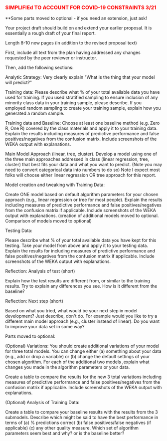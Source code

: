<h3 style='color:red;'> SIMPLIFIEd TO ACCOUNT FOR COVID-19 CONSTRAINTS 3/21</h3>

**Some parts moved to optional - if you need an extension, just ask!

Your project draft should build on and extend your earlier proposal.  It is essentially a rough draft of your final report.

Length 8-10 new pages (in addition to the revised proposal text)

First, include all text from the plan having addressed any changes requested by the peer reviewer or instructor.

Then, add the following sections:

Analytic Strategy: Very clearly explain "What is the thing that your model will predict?"

Training data:  Please describe what % of your total available data you have used for training.  If you used stratified sampling to ensure inclusion of any minority class data in your training sample, please describe. If you employed random sampling to create your training sample, explain how you generated a random sample.

Training data and Baseline:  Choose at least one baseline method (e.g. Zero R, One R) covered by the class materials and apply it to your training data.   Explain the results including measures of predictive performance and false positives/negatives from the confusion matrix.  Include screenshots of the WEKA output with explanations.

Main Model Approach (linear, tree, cluster).  Develop a model using one of the three main approaches addressed in class (linear regression, tree, cluster) that best fits your data and what you want to predict.  (Note you may need to convert categorical data into numbers to do so)  Note I expect most folks will choose either linear regression OR tree approach for this report.

Model creation and tweaking with Training Data:  

Create ONE model based on default algorithm parameters  for your chosen approach (e.g., linear regression or tree for most people). Explain the results including measures of predictive performance and false positives/negatives from the confusion matrix if applicable.  Include screenshots of the WEKA output with explanations.  (creation of additional models moved to optional.  Comparison of models moved to optional)

Testing Data:

Please describe what % of your total available data you have kept for this testing.  Take your model from above and apply it to your testing data.  Explain the results for including measures of predictive performance and false positives/negatives from the confusion matrix if applicable.  Include screenshots of the WEKA output with explanations. 

Reflection:  Analysis of test (short)

Explain how the test results are different from, or similar to the training results.  Try to explain any differences you see.  How is it different from the baseline?

Reflection: Next step (short)

Based on what you tried, what would be your next step in model development?  Just describe, don't do.  For example would you like to try a different main model approach (e.g., cluster instead of linear).  Do you want to improve your data set in some way?

 

Parts moved to optional:

(Optional) Variations: You should create additional variations of your model for three total models.  You can change either (a) something about your data (e.g., add or drop a variable) or (b) change the default settings of your chosen algorithm.   For each of the additional two models ,explain what changes you made in the algorithm parameters or your data. 

Create a table to compare the results for the new 3 total variations including measures of predictive performance and false positives/negatives from the confusion matrix if applicable.  Include screenshots of the WEKA output with explanations.

(Optional) Analysis of Training Data:

Create a table to compare your baseline results with the results from the 3 submodels.  Describe which might be said to have the best performance in terms of (a)  % predictions correct (b) false positives/false negatives (if applicable) (c) any other quality measure.  Which set of algorithm parameters seem best and why? or is the baseline better?
